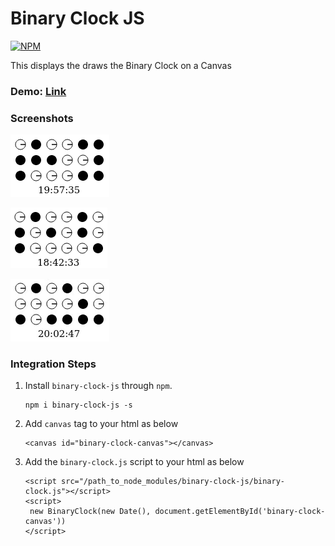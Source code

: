 # Binary Clock JS
[![NPM](https://nodei.co/npm/binary-clock-js.png)](https://nodei.co/npm/binary-clock-js/)

This displays the draws the Binary Clock on a Canvas

### Demo: [Link](https://anjnkmr.github.io/binary-clock-js/)

### Screenshots
![Screenshot 1](https://github.com/anjnkmr/binary-clock-js/blob/main/screenshots/screenshot1.png?raw=true)

![Screenshot 2](https://github.com/anjnkmr/binary-clock-js/blob/main/screenshots/screenshot2.png?raw=true)

![Screenshot 3](https://github.com/anjnkmr/binary-clock-js/blob/main/screenshots/screenshot3.gif?raw=true)

### Integration Steps
1. Install `binary-clock-js` through `npm`.
   ```
   npm i binary-clock-js -s
2. Add `canvas` tag to your html as below
   ```
   <canvas id="binary-clock-canvas"></canvas>
3. Add the `binary-clock.js` script to your html as below 

   ```
   <script src="/path_to_node_modules/binary-clock-js/binary-clock.js"></script>
   <script>
    new BinaryClock(new Date(), document.getElementById('binary-clock-canvas'))
   </script>
